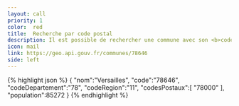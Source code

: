 ```yaml
---
layout: call
priority: 1
color:  red
title:  Recherche par code postal
description: Il est possible de rechercher une commune avec son <b>code postal</b>.
icon: mail
link: https://geo.api.gouv.fr/communes/78646
side: left
---
```

{% highlight json %}
{
   "nom":"Versailles",
   "code":"78646",
   "codeDepartement":"78",
   "codeRegion":"11",
   "codesPostaux":[
      "78000"
   ],
   "population":85272
}
{% endhighlight %}
